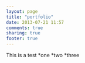 ```yaml
---
layout: page
title: "portfolio"
date: 2013-07-21 11:57
comments: true
sharing: true
footer: true
---
```

This is a test
  *one
  *two
  *three
